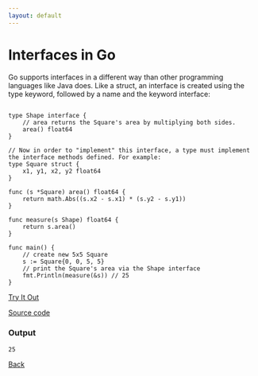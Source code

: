 ```yaml
---
layout: default
---
```


# Interfaces in Go

Go supports interfaces in a different way than other programming languages like Java does. Like a struct, an interface is created using the type keyword, followed by a name and the keyword interface:

```

type Shape interface {
	// area returns the Square's area by multiplying both sides.
	area() float64
}

// Now in order to "implement" this interface, a type must implement the interface methods defined. For example:
type Square struct {
	x1, y1, x2, y2 float64
}

func (s *Square) area() float64 {
	return math.Abs((s.x2 - s.x1) * (s.y2 - s.y1))
}

func measure(s Shape) float64 {
	return s.area()
}

func main() {
	// create new 5x5 Square
	s := Square{0, 0, 5, 5}
	// print the Square's area via the Shape interface
	fmt.Println(measure(&s)) // 25
}

```
<a href='https://play.golang.org/p/fVjFIddO0VP' target='_blank'>Try It Out</a>

[Source code](https://github.com/sagar-jadhav/go-examples/blob/master/src/interfaces.go)

### Output

```
25
```

[Back](./)
